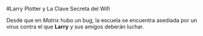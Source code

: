 #Larry Plotter y La Clave Secreta del Wifi

Desde que en *Matrix* hubo un bug, la escuela se encuentra asediada por un virus contra
el que **Larry** y sus amigos deberán luchar.